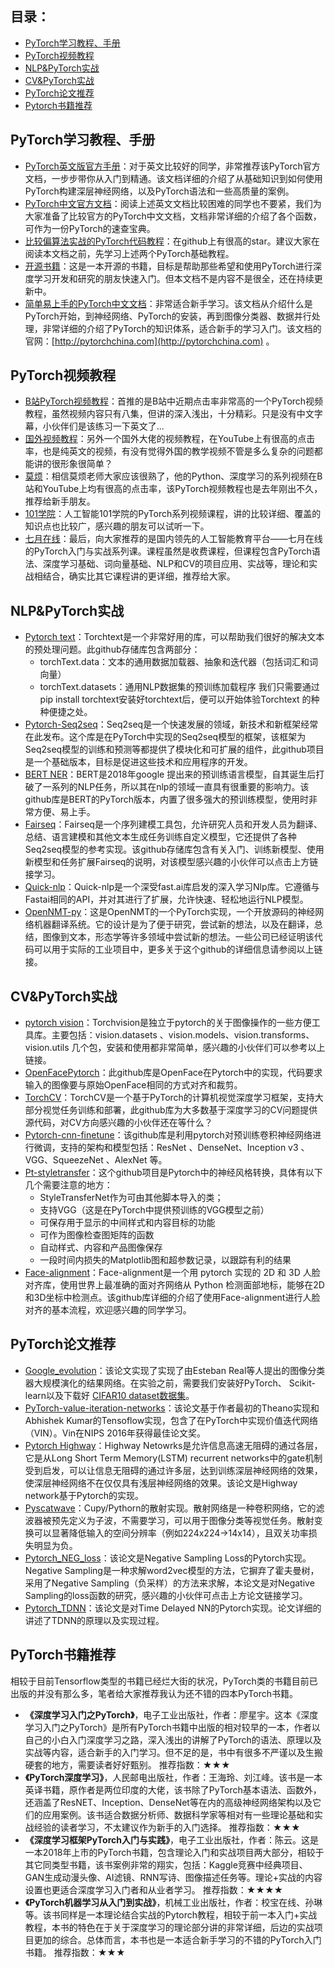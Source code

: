 
 
## 目录：

* [PyTorch学习教程、手册](#PyTorch学习教程手册)
* [PyTorch视频教程](#PyTorch视频教程)
* [NLP&PyTorch实战](#NLPPyTorch实战)
* [CV&PyTorch实战](#CVPyTorch实战)
* [PyTorch论文推荐](#PyTorch论文推荐)
* [Pytorch书籍推荐](#PyTorch书籍推荐)

## PyTorch学习教程、手册
 
* [PyTorch英文版官方手册](https://pytorch.org/tutorials/)：对于英文比较好的同学，非常推荐该PyTorch官方文档，一步步带你从入门到精通。该文档详细的介绍了从基础知识到如何使用PyTorch构建深层神经网络，以及PyTorch语法和一些高质量的案例。
* [PyTorch中文官方文档](https://pytorch-cn.readthedocs.io/zh/latest/)：阅读上述英文文档比较困难的同学也不要紧，我们为大家准备了比较官方的PyTorch中文文档，文档非常详细的介绍了各个函数，可作为一份PyTorch的速查宝典。
* [比较偏算法实战的PyTorch代码教程](https://github.com/yunjey/pytorch-tutorial)：在github上有很高的star。建议大家在阅读本文档之前，先学习上述两个PyTorch基础教程。
* [开源书籍](https://github.com/zergtant/pytorch-handbook)：这是一本开源的书籍，目标是帮助那些希望和使用PyTorch进行深度学习开发和研究的朋友快速入门。但本文档不是内容不是很全，还在持续更新中。
* [简单易上手的PyTorch中文文档](https://github.com/fendouai/pytorch1.0-cn)：非常适合新手学习。该文档从介绍什么是PyTorch开始，到神经网络、PyTorch的安装，再到图像分类器、数据并行处理，非常详细的介绍了PyTorch的知识体系，适合新手的学习入门。该文档的官网：[http://pytorchchina.com](http://pytorchchina.com) 。

## PyTorch视频教程
* [B站PyTorch视频教程](https://www.bilibili.com/video/av31914351/)：首推的是B站中近期点击率非常高的一个PyTorch视频教程，虽然视频内容只有八集，但讲的深入浅出，十分精彩。只是没有中文字幕，小伙伴们是该练习一下英文了...
* [国外视频教程](https://www.youtube.com/watch?v=SKq-pmkekTk)：另外一个国外大佬的视频教程，在YouTube上有很高的点击率，也是纯英文的视频，有没有觉得外国的教学视频不管是多么复杂的问题都能讲的很形象很简单？
* [莫烦](https://morvanzhou.github.io/tutorials/machine-learning/torch/)：相信莫烦老师大家应该很熟了，他的Python、深度学习的系列视频在B站和YouTube上均有很高的点击率，该PyTorch视频教程也是去年刚出不久，推荐给新手朋友。
* [101学院](https://www.bilibili.com/video/av49008640/)：人工智能101学院的PyTorch系列视频课程，讲的比较详细、覆盖的知识点也比较广，感兴趣的朋友可以试听一下。
* [七月在线](https://www.julyedu.com/course/getDetail/140/)：最后，向大家推荐的是国内领先的人工智能教育平台——七月在线的PyTorch入门与实战系列课。课程虽然是收费课程，但课程包含PyTorch语法、深度学习基础、词向量基础、NLP和CV的项目应用、实战等，理论和实战相结合，确实比其它课程讲的更详细，推荐给大家。
 

## NLP&PyTorch实战
* [Pytorch text](https://github.com/pytorch/text)：Torchtext是一个非常好用的库，可以帮助我们很好的解决文本的预处理问题。此github存储库包含两部分：
    * torchText.data：文本的通用数据加载器、抽象和迭代器（包括词汇和词向量）
    * torchText.datasets：通用NLP数据集的预训练加载程序
我们只需要通过pip install torchtext安装好torchtext后，便可以开始体验Torchtext 的种种便捷之处。
* [Pytorch-Seq2seq](https://github.com/IBM/pytorch-seq2seq)：Seq2seq是一个快速发展的领域，新技术和新框架经常在此发布。这个库是在PyTorch中实现的Seq2seq模型的框架，该框架为Seq2seq模型的训练和预测等都提供了模块化和可扩展的组件，此github项目是一个基础版本，目标是促进这些技术和应用程序的开发。
* [BERT NER](https://github.com/kamalkraj/BERT-NER)：BERT是2018年google 提出来的预训练语言模型，自其诞生后打破了一系列的NLP任务，所以其在nlp的领域一直具有很重要的影响力。该github库是BERT的PyTorch版本，内置了很多强大的预训练模型，使用时非常方便、易上手。
* [Fairseq](https://github.com/pytorch/fairseq)：Fairseq是一个序列建模工具包，允许研究人员和开发人员为翻译、总结、语言建模和其他文本生成任务训练自定义模型，它还提供了各种Seq2seq模型的参考实现。该github存储库包含有关入门、训练新模型、使用新模型和任务扩展Fairseq的说明，对该模型感兴趣的小伙伴可以点击上方链接学习。
* [Quick-nlp](https://github.com/outcastofmusic/quick-nlp)：Quick-nlp是一个深受fast.ai库启发的深入学习Nlp库。它遵循与Fastai相同的API，并对其进行了扩展，允许快速、轻松地运行NLP模型。
* [OpenNMT-py](https://github.com/OpenNMT/OpenNMT-py)：这是OpenNMT的一个PyTorch实现，一个开放源码的神经网络机器翻译系统。它的设计是为了便于研究，尝试新的想法，以及在翻译，总结，图像到文本，形态学等许多领域中尝试新的想法。一些公司已经证明该代码可以用于实际的工业项目中，更多关于这个github的详细信息请参阅以上链接。
 
## CV&PyTorch实战
* [pytorch vision](https://github.com/pytorch/vision)：Torchvision是独立于pytorch的关于图像操作的一些方便工具库。主要包括：vision.datasets 、vision.models、vision.transforms、vision.utils 几个包，安装和使用都非常简单，感兴趣的小伙伴们可以参考以上链接。
* [OpenFacePytorch](https://github.com/thnkim/OpenFacePytorch)：此github库是OpenFace在Pytorch中的实现，代码要求输入的图像要与原始OpenFace相同的方式对齐和裁剪。
* [TorchCV](https://github.com/donnyyou/torchcv)：TorchCV是一个基于PyTorch的计算机视觉深度学习框架，支持大部分视觉任务训练和部署，此github库为大多数基于深度学习的CV问题提供源代码，对CV方向感兴趣的小伙伴还在等什么？
* [Pytorch-cnn-finetune](https://github.com/creafz/pytorch-cnn-finetune)：该github库是利用pytorch对预训练卷积神经网络进行微调，支持的架构和模型包括：ResNet 、DenseNet、Inception v3 、VGG、SqueezeNet 、AlexNet 等。
* [Pt-styletransfer](https://github.com/tymokvo/pt-styletransfer#pt-styletransfer)：这个github项目是Pytorch中的神经风格转换，具体有以下几个需要注意的地方：
    * StyleTransferNet作为可由其他脚本导入的类；
    * 支持VGG（这是在PyTorch中提供预训练的VGG模型之前）
    * 可保存用于显示的中间样式和内容目标的功能
    * 可作为图像检查图矩阵的函数
    * 自动样式、内容和产品图像保存
    * 一段时间内损失的Matplotlib图和超参数记录，以跟踪有利的结果
* [Face-alignment](https://github.com/1adrianb/face-alignment#face-recognition)：Face-alignment是一个用 pytorch 实现的 2D 和 3D 人脸对齐库，使用世界上最准确的面对齐网络从 Python 检测面部地标，能够在2D和3D坐标中检测点。该github库详细的介绍了使用Face-alignment进行人脸对齐的基本流程，欢迎感兴趣的同学学习。
 

## PyTorch论文推荐
* [Google_evolution](https://github.com/neuralix/google_evolution)：该论文实现了实现了由Esteban Real等人提出的图像分类器大规模演化的结果网络。在实验之前，需要我们安装好PyTorch、 Scikit-learn以及下载好 [CIFAR10 dataset数据集](https://www.cs.toronto.edu/~kriz/cifar.html)。
* [PyTorch-value-iteration-networks](https://github.com/onlytailei/Value-Iteration-Networks-PyTorch)：该论文基于作者最初的Theano实现和Abhishek Kumar的Tensoflow实现，包含了在PyTorch中实现价值迭代网络（VIN）。Vin在NIPS 2016年获得最佳论文奖。
* [Pytorch Highway](https://github.com/kefirski/pytorch_Highway)：Highway Netowrks是允许信息高速无阻碍的通过各层，它是从Long Short Term Memory(LSTM) recurrent networks中的gate机制受到启发，可以让信息无阻碍的通过许多层，达到训练深层神经网络的效果，使深层神经网络不在仅仅具有浅层神经网络的效果。该论文是Highway network基于Pytorch的实现。
* [Pyscatwave](https://github.com/edouardoyallon/pyscatwave)：Cupy/Pythorn的散射实现。散射网络是一种卷积网络，它的滤波器被预先定义为子波，不需要学习，可以用于图像分类等视觉任务。散射变换可以显著降低输入的空间分辨率（例如224x224->14x14），且双关功率损失明显为负。
* [Pytorch_NEG_loss](https://github.com/kefirski/pytorch_NEG_loss)：该论文是Negative Sampling Loss的Pytorch实现。Negative Sampling是一种求解word2vec模型的方法，它摒弃了霍夫曼树，采用了Negative Sampling（负采样）的方法来求解，本论文是对Negative Sampling的loss函数的研究，感兴趣的小伙伴可点击上方论文链接学习。
* [Pytorch_TDNN](https://github.com/kefirski/pytorch_TDNN)：该论文是对Time Delayed NN的Pytorch实现。论文详细的讲述了TDNN的原理以及实现过程。
 
## PyTorch书籍推荐
相较于目前Tensorflow类型的书籍已经烂大街的状况，PyTorch类的书籍目前已出版的并没有那么多，笔者给大家推荐我认为还不错的四本PyTorch书籍。
* **《深度学习入门之PyTorch》**，电子工业出版社，作者：廖星宇。这本《深度学习入门之PyTorch》是所有PyTorch书籍中出版的相对较早的一本，作者以自己的小白入门深度学习之路，深入浅出的讲解了PyTorch的语法、原理以及实战等内容，适合新手的入门学习。但不足的是，书中有很多不严谨以及生搬硬套的地方，需要读者好好甄别。
推荐指数：★★★
* **《PyTorch深度学习》**，人民邮电出版社，作者：王海玲、刘江峰。该书是一本英译书籍，原作者是两位印度的大佬，该书除了PyTorch基本语法、函数外，还涵盖了ResNET、Inception、DenseNet等在内的高级神经网络架构以及它们的应用案例。该书适合数据分析师、数据科学家等相对有一些理论基础和实战经验的读者学习，不太建议作为新手的入门选择。
推荐指数：★★★
* **《深度学习框架PyTorch入门与实践》**，电子工业出版社，作者：陈云。这是一本2018年上市的PyTorch书籍，包含理论入门和实战项目两大部分，相较于其它同类型书籍，该书案例非常的翔实，包括：Kaggle竞赛中经典项目、GAN生成动漫头像、AI滤镜、RNN写诗、图像描述任务等。理论+实战的内容设置也更适合深度学习入门者和从业者学习。
推荐指数：★★★★
* **《PyTorch机器学习从入门到实战》**，机械工业出版社，作者：校宝在线、孙琳等。该书同样是一本理论结合实战的Pytorch教程，相较于前一本入门+实战教程，本书的特色在于关于深度学习的理论部分讲的非常详细，后边的实战项目更加的综合。总体而言，本书也是一本适合新手学习的不错的PyTorch入门书籍。
推荐指数：★★★



